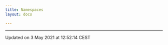 ```yaml
---
title: Namespaces
layout: docs

---
```









-------------------------------

Updated on  3 May 2021 at 12:52:14 CEST
